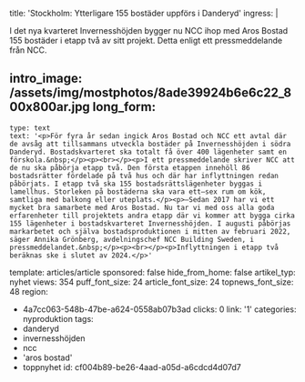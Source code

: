 title: 'Stockholm: Ytterligare 155 bostäder uppförs i Danderyd'
ingress: |
  <p>I det nya kvarteret Invernesshöjden bygger nu NCC ihop med Aros Bostad 155 bostäder i etapp två av sitt projekt. Detta enligt ett pressmeddelande från NCC.
  </p>
  
intro_image: /assets/img/mostphotos/8ade39924b6e6c22_800x800ar.jpg
long_form:
  -
    type: text
    text: '<p>För fyra år sedan ingick Aros Bostad och NCC ett avtal där de avsåg att tillsammans utveckla bostäder på Invernesshöjden i södra Danderyd. Bostadskvarteret ska totalt få över 400 lägenheter samt en förskola.&nbsp;</p><p><br></p><p>I ett pressmeddelande skriver NCC att de nu ska påbörja etapp två. Den första etappen innehöll 86 bostadsrätter fördelade på två hus och där har inflyttningen redan påbörjats. I etapp två ska 155 bostadsrättslägenheter byggas i lamellhus. Storleken på bostäderna ska vara ett–sex rum om kök, samtliga med balkong eller uteplats.</p><p>–Sedan 2017 har vi ett mycket bra samarbete med Aros Bostad. Nu tar vi med oss alla goda erfarenheter till projektets andra etapp där vi kommer att bygga cirka 155 lägenheter i bostadskvarteret Invernesshöjden. I augusti påbörjas markarbetet och själva bostadsproduktionen i mitten av februari 2022, säger Annika Grönberg, avdelningschef NCC Building Sweden, i pressmeddelandet.&nbsp;</p><p><br></p><p>Inflyttningen i etapp två beräknas ske i slutet av 2024.</p>'
template: articles/article
sponsored: false
hide_from_home: false
artikel_typ: nyhet
views: 354
puff_font_size: 24
article_font_size: 24
topnews_font_size: 48
region:
  - 4a7cc063-548b-47be-a624-0558ab07b3ad
clicks: 0
link: '1'
categories: nyproduktion
tags:
  - danderyd
  - invernesshöjden
  - ncc
  - 'aros bostad'
  - toppnyhet
id: cf004b89-be26-4aad-a05d-a6cdcd4d07d7
